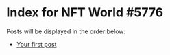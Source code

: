 # Index for NFT World #5776
Posts will be displayed in the order below:

- [Your first post](./001-first.md)

